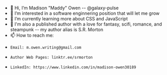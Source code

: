 - 👋 Hi, I’m Madison "Maddy" Owen -- @galaxy-pulse
- 👀 I’m interested in a software enginnering position that will let me grow
- 🌱 I’m currently learning more about CSS and JavaScript
- 💞️ I'm also a published author with a love for fantasy, scifi, romance, and steampunk -- my author alias is S.R. Morton
- 📫 How to reach me:
-     Email: m.owen.writing@gmail.com
-     Author Web Pages: linktr.ee/srmorton
-     LinkedIn: https://www.linkedin.com/in/madison-owen30189

<!---
galaxy-pulse/galaxy-pulse is a ✨ special ✨ repository because its `README.md` (this file) appears on your GitHub profile.
You can click the Preview link to take a look at your changes.
--->
